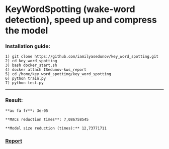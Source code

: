 # KeyWordSpotting (wake-word detection), speed up and compress the model

### Installation guide:

    1) git clone https://github.com/iamilyasedunov/key_word_spotting.git
    2) cd key_word_spotting
    3) bash docker_start.sh
    4) docker attach ISedunov-kws_report
    5) cd /home/key_word_spotting/key_word_spotting
    6) python train.py
    7) python test.py

-------

### Result:

    **au fa fr**: 3e-05

    **MACs reduction times**: 7,086758545

    **Model size reduction (times):** 12,73771711

### [Report](https://aback-fossa-940.notion.site/DLA-report-HW2-07e8147befc6413598726c764307dd13)

